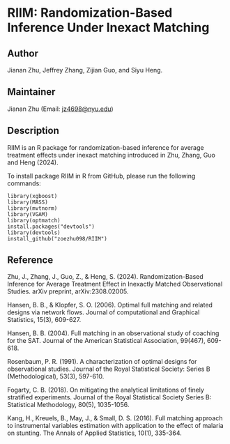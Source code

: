 # RIIM: Randomization-Based Inference Under Inexact Matching

## Author
Jianan Zhu, Jeffrey Zhang, Zijian Guo, and Siyu Heng.

## Maintainer
Jianan Zhu (Email: jz4698@nyu.edu)

## Description
RIIM is an R package for randomization-based inference for average treatment effects under inexact matching introduced in Zhu, Zhang, Guo and Heng (2024).

To install package RIIM in R from GitHub, please run the following commands:
```{r}
library(xgboost)
library(MASS)
library(mvtnorm)
library(VGAM)
library(optmatch)
install.packages("devtools") 
library(devtools) 
install_github("zoezhu098/RIIM")
```

## Reference
Zhu, J., Zhang, J., Guo, Z., & Heng, S. (2024). Randomization-Based Inference for Average Treatment Effect in Inexactly Matched Observational Studies. arXiv preprint, arXiv:2308.02005.

Hansen, B. B., & Klopfer, S. O. (2006). Optimal full matching and related designs via network flows. Journal of computational and Graphical Statistics, 15(3), 609-627.

Hansen, B. B. (2004). Full matching in an observational study of coaching for the SAT. Journal of the American Statistical Association, 99(467), 609-618.

Rosenbaum, P. R. (1991). A characterization of optimal designs for observational studies. Journal of the Royal Statistical Society: Series B (Methodological), 53(3), 597-610.

Fogarty, C. B. (2018). On mitigating the analytical limitations of finely stratified experiments. Journal of the Royal Statistical Society Series B: Statistical Methodology, 80(5), 1035-1056.

Kang, H., Kreuels, B., May, J., & Small, D. S. (2016). Full matching approach to instrumental variables estimation with application to the effect of malaria on stunting. The Annals of Applied Statistics, 10(1), 335-364.
